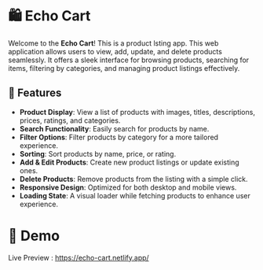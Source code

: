 # 🛍️ Echo Cart

Welcome to the **Echo Cart**! This is a product lsting app. This web application allows users to view, add, update, and delete products seamlessly. It offers a sleek interface for browsing products, searching for items, filtering by categories, and managing product listings effectively. 

## 🌟 Features

- **Product Display**: View a list of products with images, titles, descriptions, prices, ratings, and categories.
- **Search Functionality**: Easily search for products by name.
- **Filter Options**: Filter products by category for a more tailored experience.
- **Sorting**: Sort products by name, price, or rating.
- **Add & Edit Products**: Create new product listings or update existing ones.
- **Delete Products**: Remove products from the listing with a simple click.
- **Responsive Design**: Optimized for both desktop and mobile views.
- **Loading State**: A visual loader while fetching products to enhance user experience.

# 🚀 Demo
Live Preview : https://echo-cart.netlify.app/
